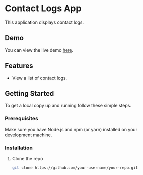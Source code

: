 # Contact Logs App

This application displays contact logs.

## Demo

You can view the live demo [here](https://your-app-url).

## Features

- View a list of contact logs.

## Getting Started

To get a local copy up and running follow these simple steps.

### Prerequisites

Make sure you have Node.js and npm (or yarn) installed on your development machine.

### Installation

1. Clone the repo
   ```sh
   git clone https://github.com/your-username/your-repo.git
